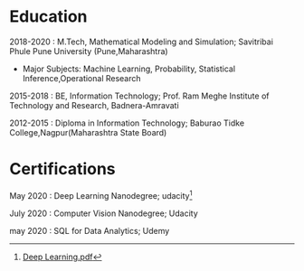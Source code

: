 # Education

2018-2020 : M.Tech, Mathematical Modeling and Simulation; Savitribai Phule Pune University (Pune,Maharashtra)

 * Major Subjects: Machine Learning, Probability, Statistical Inference,Operational Research 

2015-2018 : BE, Information Technology; Prof. Ram Meghe Institute of Technology and Research, Badnera-Amravati

2012-2015 : Diploma in Information Technology; Baburao Tidke College,Nagpur(Maharashtra State Board)


# Certifications

May 2020 : Deep Learning Nanodegree; udacity[^1]

July 2020 : Computer Vision Nanodegree; Udacity

may 2020 : SQL for Data Analytics; Udemy





[^1]:[Deep Learning.pdf](https://github.com/DishaBalpande/DishaBalpande.github.io/files/5176542/Deep.Learning.pdf)


[^2]:[download.pdf](https://github.com/DishaBalpande/DishaBalpande.github.io/files/5176560/download.pdf)

[^3]:[UC-89684a08-080f-4297-9617-6d31b4c6f5dd.pdf](https://github.com/DishaBalpande/DishaBalpande.github.io/files/5176552/UC-89684a08-080f-4297-9617-6d31b4c6f5dd.pdf)
